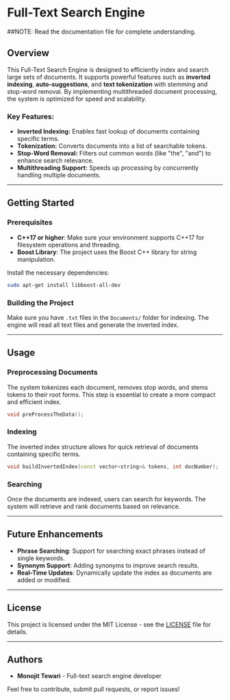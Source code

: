 # Full-Text Search Engine

##NOTE: Read the documentation file for complete understanding.

## Overview

This Full-Text Search Engine is designed to efficiently index and search large sets of documents. It supports powerful features such as **inverted indexing**, **auto-suggestions**, and **text tokenization** with stemming and stop-word removal. By implementing multithreaded document processing, the system is optimized for speed and scalability.

### Key Features:

- **Inverted Indexing:** Enables fast lookup of documents containing specific terms.
- **Tokenization:** Converts documents into a list of searchable tokens.
- **Stop-Word Removal:** Filters out common words (like "the", "and") to enhance search relevance.
- **Multithreading Support:** Speeds up processing by concurrently handling multiple documents.

---

## Getting Started

### Prerequisites

- **C++17 or higher**: Make sure your environment supports C++17 for filesystem operations and threading.
- **Boost Library**: The project uses the Boost C++ library for string manipulation.

Install the necessary dependencies:

```bash
sudo apt-get install libboost-all-dev
```

### Building the Project

Make sure you have `.txt` files in the `Documents/` folder for indexing. The engine will read all text files and generate the inverted index.

---

## Usage

### Preprocessing Documents

The system tokenizes each document, removes stop words, and stems tokens to their root forms. This step is essential to create a more compact and efficient index.

```cpp
void preProcessTheData();
```

### Indexing

The inverted index structure allows for quick retrieval of documents containing specific terms.

```cpp
void buildInvertedIndex(const vector<string>& tokens, int docNumber);
```

### Searching

Once the documents are indexed, users can search for keywords. The system will retrieve and rank documents based on relevance.

---

## Future Enhancements

- **Phrase Searching**: Support for searching exact phrases instead of single keywords.
- **Synonym Support**: Adding synonyms to improve search results.
- **Real-Time Updates**: Dynamically update the index as documents are added or modified.

---

## License

This project is licensed under the MIT License - see the [LICENSE](LICENSE) file for details.

---

## Authors

- **Monojit Tewari** - Full-text search engine developer

Feel free to contribute, submit pull requests, or report issues!
